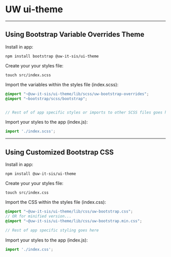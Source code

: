 # UW ui-theme

---

## Using Bootstrap Variable Overrides Theme

Install in app:
```console
npm install bootstrap @uw-it-sis/ui-theme
```

Create your your styles file:
```console
touch src/index.scss
```

Import the variables within the styles file (index.scss):
```scss
@import "~@uw-it-sis/ui-theme/lib/scss/uw-bootstrap-overrides";
@import "~bootstrap/scss/bootstrap";


// Rest of of app specific styles or imports to other SCSS files goes here
```

Import your styles to the app (index.js):
```js
import './index.scss';
```

---

## Using Customized Bootstrap CSS

Install in app:
```console
npm install @uw-it-sis/ui-theme
```

Create your your styles file:
```console
touch src/index.css
```

Import the CSS within the styles file (index.css):
```scss
@import "~@uw-it-sis/ui-theme/lib/css/uw-bootstrap.css";
// OR for minified version...
@import "~@uw-it-sis/ui-theme/lib/css/uw-bootstrap.min.css";

// Rest of app specific styling goes here
```

Import your styles to the app (index.js):
```js
import './index.css';
```